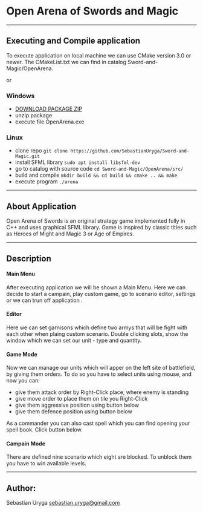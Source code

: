 # Open Arena of Swords and Magic

---

## Executing and Compile application 

To execute application on local machine we can use CMake version 3.0 or newer.
The CMakeList.txt we can find in catalog Sword-and-Magic/OpenArena.

or

### Windows
 - [DOWNLOAD PACKAGE ZIP](https://github.com/SebastianUryga/Sword-and-Magic/releases/download/v0.1.1/Release.zip)
 - unzip package
 - execute file OpenArena.exe
 
### Linux
 - clone repo       ```git clone https://github.com/SebastianUryga/Sword-and-Magic.git```
 - install SFML library ```sudo apt install libsfml-dev```
 - go to catalog with source code ```cd Sword-and-Magic/OpenArena/src/```
 - build and compile          ```mkdir build && cd build && cmake .. && make```
 - execute program            ```./arena```


---
## About Application
Open Arena of Swords is an original strategy game implemented fully in C++ and uses graphical SFML library.
Game is inspired by classic titles such as Heroes of Might and Magic 3 or Age of Empires.

---
## Description
#### Main Menu
After executing application  we will be shown a Main Menu.
Here we can decide to start a campain, play custom game, go to scenario editor, settings or we can trun off application .
#### Editor
Here we can set garnisons which define two armys that will be fight with each other when plaing custom scenario. Double clicking slots, show the window which we can set our unit - type and quantity.
#### Game Mode
Now we can manage our units which will apper on the left site of battlefield, by giving them orders.
To do so you have to select units using mouse, and now you can:
- give them attack order by Right-Click place, where enemy is standing
- give move order to place them on tile you Right-Click
- give them aggressive position using button below
- give them defence position using button below

As a commander you can also cast spell which you can find opening your spell book. Click button below. 

#### Campain Mode
There are defined nine scenario which eight are blocked. To unblock them you have to win available levels.

---
## Author:
Sebastian Uryga
sebastian.uryga@gmail.com
